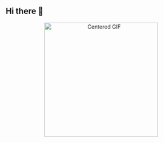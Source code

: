 ## Hi there 👋
<div align="center">
  <img src="https://github.com/user-attachments/assets/cf299650-ad46-47cf-9607-e540c0a3bf23" alt="Centered GIF" width="300" height="300">
</div>

<!--
**vverma022/vverma022** is a ✨ _special_ ✨ repository because its `README.md` (this file) appears on your GitHub profile.

Here are some ideas to get you started:

- 🔭 I’m currently working on ...
- 🌱 I’m currently learning ...
- 👯 I’m looking to collaborate on ...
- 🤔 I’m looking for help with ...
- 💬 Ask me about ...
- 📫 How to reach me: ...
- 😄 Pronouns: ...
- ⚡ Fun fact: ...
-->
